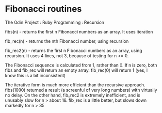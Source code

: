 # Fibonacci routines

The Odin Project : Ruby Programming : Recursion

fibs(n) - returns the first n Fibonacci numbers as an array.  It uses iteration

fib_rec(n) - returns the nth Fibonacci number, using recursion

fib_rec2(n) - returns the first n Fibonacci numbers as an array, using recursion.  It uses 4 lines, not 3, because of testing for n <= 0.

The Fibonacci sequence is calculated from 1, rather than 0.  If n is zero, both fibs and fib_rec will return an empty array.  fib_rec(0) will return 1 (yes, I know this is a bit inconsistent)

The iterative form is much more efficient than the recursive approach.  fibs(1000) returned a result (a screenful of very long numbers) with virtually no delay.  On the other hand, fib_rec2 is extremely inefficient, and is unusably slow for n > about 16.  fib_rec is a little better, but slows down markedly for n > 35
